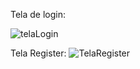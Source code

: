Tela de login:

![telaLogin](https://github.com/Luiz-Filipee/Telas_Login_Register/assets/147888923/25f166d8-7f82-4c61-b5ee-85edc5d7ee61)

Tela Register:
![TelaRegister](https://github.com/Luiz-Filipee/Telas_Login_Register/assets/147888923/d6079bba-2b95-40c4-a1f1-294a24d8a0bd)
